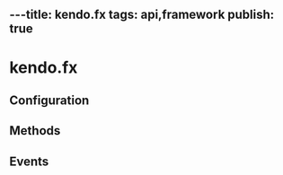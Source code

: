 ---title: kendo.fx
tags: api,framework
publish: true
---
# kendo.fx

## Configuration

## Methods

## Events